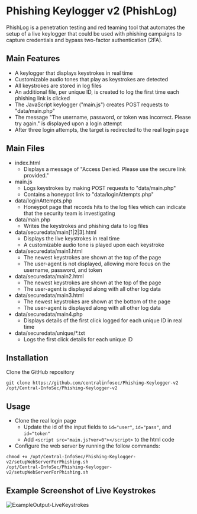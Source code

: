 # Phishing Keylogger v2 (PhishLog)

PhishLog is a penetration testing and red teaming tool that automates the setup of a live keylogger that could be used with phishing campaigns to capture credentials and bypass two-factor authentication (2FA).

## Main Features

 - A keylogger that displays keystrokes in real time
 - Customizable audio tones that play as keystrokes are detected
 - All keystrokes are stored in log files
 - An additional file, per unique ID, is created to log the first time each phishing link is clicked
 - The JavaScript keylogger ("main.js") creates POST requests to "data/main.php"
 - The message "The username, password, or token was incorrect. Please try again." is displayed upon a login attempt
 - After three login attempts, the target is redirected to the real login page

## Main Files

 - index.html
   - Displays a message of "Access Denied. Please use the secure link provided."
 - main.js
   - Logs keystrokes by making POST requests to "data/main.php"
   - Contains a honeypot link to "data/loginAttempts.php"
 - data/loginAttempts.php
   - Honeypot page that records hits to the log files which can indicate that the security team is investigating
 - data/main.php
   - Writes the keystrokes and phishing data to log files
 - data/securedata/main[1|2|3].html
   - Displays the live keystrokes in real time
   - A customizable audio tone is played upon each keystroke
 - data/securedata/main1.html
   - The newest keystrokes are shown at the top of the page
   - The user-agent is not displayed, allowing more focus on the username, password, and token	
 - data/securedata/main2.html
   - The newest keystrokes are shown at the top of the page
   - The user-agent is displayed along with all other log data
 - data/securedata/main3.html
   - The newest keystrokes are shown at the bottom of the page
   - The user-agent is displayed along with all other log data
 - data/securedata/main4.php
   - Displays details of the first click logged for each unique ID in real time
 - data/securedata/unique/*.txt
   - Logs the first click details for each unique ID

## Installation

Clone the GitHub repository
```
git clone https://github.com/centralinfosec/Phishing-Keylogger-v2 /opt/Central-InfoSec/Phishing-Keylogger-v2
```

## Usage

 - Clone the real login page
   - Update the id of the input fields to `id="user"`, `id="pass"`, and `id="token"`
   - Add `<script src="main.js?ver=0"></script>` to the html code
 - Configure the web server by running the follow commands:
```
chmod +x /opt/Central-InfoSec/Phishing-Keylogger-v2/setupWebServerForPhishing.sh
/opt/Central-InfoSec/Phishing-Keylogger-v2/setupWebServerForPhishing.sh
```

## Example Screenshot of Live Keystrokes

![ExampleOutput-LiveKeystrokes](screenshot.png?raw=true "ExampleOutput-LiveKeystrokes")
